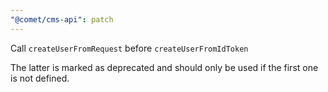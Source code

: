 ```yaml
---
"@comet/cms-api": patch
---
```


Call `createUserFromRequest` before `createUserFromIdToken`

The latter is marked as deprecated and should only be used if the
first one is not defined.
